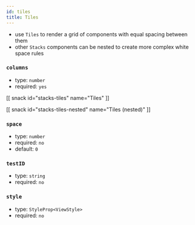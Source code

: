 ```yaml
---
id: tiles
title: Tiles
---
```


- use `Tiles` to render a grid of components with equal spacing between them
- other `Stacks` components can be nested to create more complex white space rules

### `columns`

- type: `number`
- required: `yes`

[[ snack id="stacks-tiles" name="Tiles" ]]

[[ snack id="stacks-tiles-nested" name="Tiles (nested)" ]]

### `space`

- type: `number`
- required: `no`
- default: `0`

### `testID`

- type: `string`
- required: `no`

### `style`

- type: `StyleProp<ViewStyle>`
- required: `no`

